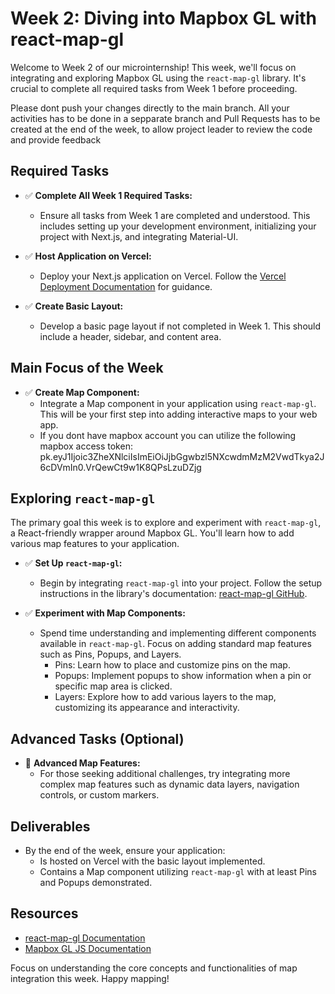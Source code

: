 # Week 2: Diving into Mapbox GL with react-map-gl

Welcome to Week 2 of our microinternship! This week, we'll focus on integrating and exploring Mapbox GL using the `react-map-gl` library. It's crucial to complete all required tasks from Week 1 before proceeding.

Please dont push your changes directly to the main branch. All your activities has to be done in a sepparate branch and Pull Requests has to be created at the end of the week, to allow project leader to review the code and provide feedback

## Required Tasks

- ✅ **Complete All Week 1 Required Tasks:**
  - Ensure all tasks from Week 1 are completed and understood. This includes setting up your development environment, initializing your project with Next.js, and integrating Material-UI.

- ✅ **Host Application on Vercel:**
  - Deploy your Next.js application on Vercel. Follow the [Vercel Deployment Documentation](https://vercel.com/docs) for guidance.

- ✅ **Create Basic Layout:**
  - Develop a basic page layout if not completed in Week 1. This should include a header, sidebar, and content area.

## Main Focus of the Week

- ✅ **Create Map Component:**
  - Integrate a Map component in your application using `react-map-gl`. This will be your first step into adding interactive maps to your web app.
  - If you dont have mapbox account you can utilize the following mapbox access token: pk.eyJ1Ijoic3ZheXNlciIsImEiOiJjbGgwbzl5NXcwdmMzM2VwdTkya2J6cDVmIn0.VrQewCt9w1K8QPsLzuDZjg

## Exploring `react-map-gl`

The primary goal this week is to explore and experiment with `react-map-gl`, a React-friendly wrapper around Mapbox GL. You'll learn how to add various map features to your application.

- ✅ **Set Up `react-map-gl`:**
  - Begin by integrating `react-map-gl` into your project. Follow the setup instructions in the library's documentation: [react-map-gl GitHub](https://github.com/visgl/react-map-gl).

- ✅ **Experiment with Map Components:**
  - Spend time understanding and implementing different components available in `react-map-gl`. Focus on adding standard map features such as Pins, Popups, and Layers.
    - Pins: Learn how to place and customize pins on the map.
    - Popups: Implement popups to show information when a pin or specific map area is clicked.
    - Layers: Explore how to add various layers to the map, customizing its appearance and interactivity.

## Advanced Tasks (Optional)

- 🌟 **Advanced Map Features:**
  - For those seeking additional challenges, try integrating more complex map features such as dynamic data layers, navigation controls, or custom markers.

## Deliverables

- By the end of the week, ensure your application:
  - Is hosted on Vercel with the basic layout implemented.
  - Contains a Map component utilizing `react-map-gl` with at least Pins and Popups demonstrated.

## Resources

- [react-map-gl Documentation](https://visgl.github.io/react-map-gl/)
- [Mapbox GL JS Documentation](https://docs.mapbox.com/mapbox-gl-js/guides/)

Focus on understanding the core concepts and functionalities of map integration this week. Happy mapping!

